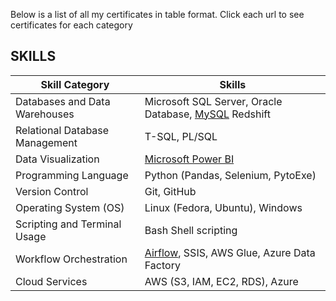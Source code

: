 <!-- SKILLS

Databases and Data Warehouses:                  Microsoft SQL Server, Oracle Database, Redshift
Relational Database Management:                 T-SQL, PL/SQL,
Data Visualization:                             Microsoft Power BI
Programming Language:                           Python (Pandas, Selenium, PytoExe)
Version Control:                                Git, GitHub
Operating System (OS):                          Linux (Fedora, Ubuntu), Windows
Scripting and Terminal Usage:                   Bash Shell scripting
Workflow Orchestration:                         Airflow, SSIS, AWS Glue, Azure Data Factory
Cloud Services:                                 AWS (S3, IAM, EC2, RDS)
 -->

Below is a list of all my certificates in table format. Click each url to see certificates for each category

<div align="left">

## SKILLS

| Skill Category                    | Skills                                                                             |
| --------------------------------- | ---------------------------------------------------------------------------------- |
| Databases and Data Warehouses     | Microsoft SQL Server, Oracle Database, [MySQL](https://www.coursera.org/account/accomplishments/professional-cert/LTM3KJEMDKG6) Redshift |
| Relational Database Management    | T-SQL, PL/SQL                                                                      |
| Data Visualization                | [Microsoft Power BI](https://www.credly.com/badges/79cb4ed6-dd70-41d5-ba2b-bf46fb07317c?source=linked_in_profile)                                                                                                 |
| Programming Language              | Python (Pandas, Selenium, PytoExe)                                                 |
| Version Control                   | Git, GitHub                                                                         |
| Operating System (OS)             | Linux (Fedora, Ubuntu), Windows                                                    |
| Scripting and Terminal Usage      | Bash Shell scripting                                                               |
| Workflow Orchestration            | [Airflow](https://www.coursera.org/account/accomplishments/professional-cert/LTM3KJEMDKG6), SSIS, AWS Glue, Azure Data Factory                                                                                                                    |
| Cloud Services                    | AWS (S3, IAM, EC2, RDS), Azure                                                                                       |

</div>



